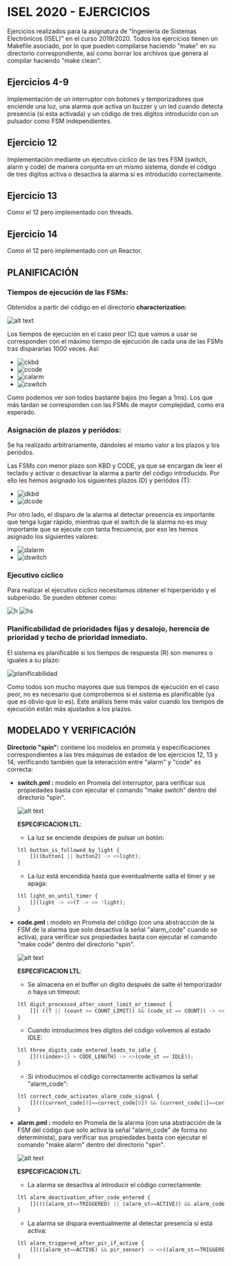 # ISEL 2020 - EJERCICIOS

Ejercicios realizados para la asignatura de "Ingeniería de Sistemas Electrónicos (ISEL)" en el curso 2019/2020. Todos los ejercicios tienen un Makefile asociado, por lo que pueden compilarse haciendo "make" en su directorio correspondiente, así como borrar los archivos que genera al compilar haciendo "make clean".

## Ejercicios 4-9

Implementación de un interruptor con botones y temporizadores que enciende una luz, una alarma que activa un buzzer y un led cuando detecta presencia (si esta activada) y un código de tres dígitos introducido con un pulsador como FSM independientes. 

## Ejercicio 12

Implementación mediante un ejecutivo cíclico de las tres FSM (switch, alarm y code) de manera conjunta en un mismo sistema, donde el código de tres dígitos activa o desactiva la alarma si es introducido correctamente. 

## Ejercicio 13

Como el 12 pero implementado con threads.

## Ejercicio 14

Como el 12 pero implementado con un Reactor.


## PLANIFICACIÓN

### Tiempos de ejecución de las FSMs:

Obtenidos a partir del código en el directorio **characterization**:

![alt text](https://github.com/alejp1998/isel2020/blob/master/exec_times.png "EXECUTION TIMES")

Los tiempos de ejecución en el caso peor (C) que vamos a usar se corresponden con el máximo tiempo de ejecución de cada una de las FSMs tras dispararlas 1000 veces. Así:

* <img src="https://latex.codecogs.com/svg.latex?\Large&space;C_{KBD}=384,013{\mu}s" title="ckbd" />

* <img src="https://latex.codecogs.com/svg.latex?\Large&space;C_{CODE}=30,201{\mu}s" title="ccode" />

* <img src="https://latex.codecogs.com/svg.latex?\Large&space;C_{ALARM}=37,632{\mu}s" title="calarm" />

* <img src="https://latex.codecogs.com/svg.latex?\Large&space;C_{SWITCH}=34,867{\mu}s" title="cswitch" />

Como podemos ver son todos bastante bajos (no llegan a 1ms). Los que más tardan se corresponden con las FSMs de mayor complejidad, como era esperado.

### Asignación de plazos y periódos:
Se ha realizado arbitrariamente, dándoles el mismo valor a los plazos y los periódos. 

Las FSMs con menor plazo son KBD y CODE, ya que se encargan de leer el teclado y activar o desactivar la alarma a partir del código introducido. Por ello les hemos asignado los siguientes plazos (D) y periódos (T):

* <img src="https://latex.codecogs.com/svg.latex?\Large&space;D_{KBD}=T_{KBD}=50ms" title="dkbd" />

* <img src="https://latex.codecogs.com/svg.latex?\Large&space;D_{CODE}=T_{CODE}=50ms" title="dcode" />

Por otro lado, el disparo de la alarma al detectar presencia es importante que tenga lugar rápido, mientras que el switch de la alarma no es muy importante que se ejecute con tanta frecuencia, por eso les hemos asignado los siguientes valores:

* <img src="https://latex.codecogs.com/svg.latex?\Large&space;D_{ALARM}=T_{ALARM}=250ms" title="dalarm" />

* <img src="https://latex.codecogs.com/svg.latex?\Large&space;D_{SWITCH}=T_{SWITCH}=500ms" title="dswitch" />


### Ejecutivo cíclico

Para realizar el ejecutivo cíclico necesitamos obtener el hiperperiódo y el subperiodo. Se pueden obtener como: 

<img src="https://latex.codecogs.com/svg.latex?\Large&space;H=m.c.m{\{}T_{KBD},T_{CODE},T_{ALARM},T_{SWITCH}{\}}=500ms" title="h" />

<img src="https://latex.codecogs.com/svg.latex?\Large&space;H=m.c.d{\{}T_{KBD},T_{CODE},T_{ALARM},T_{SWITCH}{\}}=50ms" title="hs" />


### Planificabilidad de prioridades fijas y desalojo, herencia de prioridad y techo de prioridad inmediato.

El sistema es planificable si los tiempos de respuesta (R) son menores o iguales a su plazo:

<img src="https://latex.codecogs.com/svg.latex?\Large&space;R_{i}{\leq}D_{i}{\;\;}{\forall}i" title="planificabilidad" />

Como todos son mucho mayores que sus tiempos de ejecución en el caso peor, no es necesario que comprobemos si el sistema es planificable (ya que es obvio que lo es). Este análisis tiene más valor cuando los tiempos de ejecución están más ajustados a los plazos.


## MODELADO Y VERIFICACIÓN

**Directorio "spin":** contiene los modelos en promela y especificaciones correspondientes a las tres máquinas de estados de los ejercicios 12, 13 y 14; verificando también que la interacción entre "alarm" y "code" es correcta:

* **switch.pml :** modelo en Promela del interruptor, para verificar sus propiedades basta con ejecutar el comando "make switch" dentro del directorio "spin".
    
    ![alt text](https://github.com/alejp1998/isel2020/blob/master/switch_fsm.png "SWITCH FSM MODEL")

    **ESPECIFICACION LTL**: 

    * La luz se enciende despúes de pulsar un botón: 
    
    ```python
    ltl button_is_followed_by_light {
        []((button1 || button2) -> <>light);
    }
    ```

    * La luz está encendida hasta que eventualmente salta el timer y se apaga: 

    ```python
    ltl light_on_until_timer {
        [](light -> <>(T -> <> !light);
    }
    ```

* **code.pml :** modelo en Promela del código (con una abstracción de la FSM de la alarma que solo desactiva la señal "alarm_code" cuando se activa), para verificar sus propiedades basta con ejecutar el comando "make code" dentro del directorio "spin".

    ![alt text](https://github.com/alejp1998/isel2020/blob/master/code_fsm.png "CODE FSM MODEL")

    **ESPECIFICACION LTL**: 

    * Se almacena en el buffer un dígito después de salte el temporizador o haya un timeout: 
    
    ```python
    ltl digit_processed_after_count_limit_or_timeout {
        []( ((T || (count >= COUNT_LIMIT)) && (code_st == COUNT)) -> <>(code_st == BUFFER_DIGIT));
    }
    ```

    * Cuando introducimos tres dígitos del código volvemos al estado IDLE: 

    ```python
    ltl three_digits_code_entered_leads_to_idle {
        [](((index+1) > CODE_LENGTH) -> <>(code_st == IDLE));
    }
    ```

    * Si introducimos el código correctamente activamos la señal "alarm_code": 

    ```python
    ltl correct_code_activates_alarm_code_signal {
        [](((current_code[0]==correct_code[0]) && (current_code[1]==correct_code[1]) && (current_code[2]==correct_code[2])) -> <>alarm_code);
    }
    ```

* **alarm.pml :** modelo en Promela de la alarma (con una abstracción de la FSM del código que solo activa la señal "alarm_code" de forma no determinista), para verificar sus propiedades basta con ejecutar el comando "make alarm" dentro del directorio "spin".

    ![alt text](https://github.com/alejp1998/isel2020/blob/master/alarm_fsm.png "ALARM FSM MODEL")

    **ESPECIFICACION LTL**: 

    * La alarma se desactiva al introducir el código correctamente: 
    
    ```python
    ltl alarm_deactivation_after_code_entered {
        []((((alarm_st==TRIGGERED) || (alarm_st==ACTIVE)) && alarm_code) -> <>((alarm_st==INACTIVE)) && !led && !buzzer);
    }
    ```

    * La alarma se dispara eventualmente al detectar presencia si está activa: 

    ```python
    ltl alarm_triggered_after_pir_if_active {
        [](((alarm_st==ACTIVE) && pir_sensor) -> <>((alarm_st==TRIGGERED) && led && buzzer));
    }
    ```



